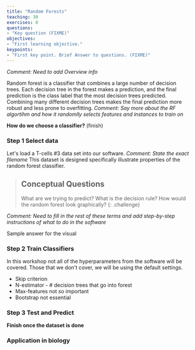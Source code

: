 ```yaml
---
title: "Random Forests"
teaching: 30
exercises: 0
questions:
- "Key question (FIXME)"
objectives:
- "First learning objective."
keypoints:
- "First key point. Brief Answer to questions. (FIXME)"
---
```


_Comment: Need to add Overview info_

Random forest is a classifier that combines a large number of decision trees.
Each decision tree in the forest makes a prediction, and the final prediction is the class label that the most decision trees predicted.
Combining many different decision trees makes the final prediction more robust and less prone to overfitting.
_Comment: Say more about the RF algortihm and how it randomlly selects features and instances to train on_

**How do we choose a classifier?** (finish)

### Step 1 Select data

Let's load a T-cells #3 data set into our software. _Comment: State the exact filename_
This dataset is designed specifically illustrate properties of the random forest classifier.

> ## Conceptual Questions
>
> What are we trying to predict? 
> What is the decision rule?
> How would the random forest look graphically?
{: .challenge}

_Comment: Need to fill in the rest of these terms and add step-by-step instructions of what to do in the software_

Sample answer for the visual


### Step 2 Train Classifiers

In this workshop not all of the hyperparameters from the software will be covered.
Those that we don't cover, we will be using the default settings. 
- Skip criterion
- N-estimator - # decision trees that go into forest
- Max-features not so important
- Bootstrap not essential 


### Step 3 Test and Predict

**Finish once the dataset is done**

###  Application in biology

